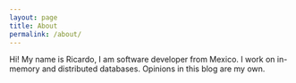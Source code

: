 ```yaml
---
layout: page
title: About
permalink: /about/
---
```


Hi! My name is Ricardo, I am software developer from Mexico. I work on in-memory and distributed databases. Opinions in this blog are my own.

